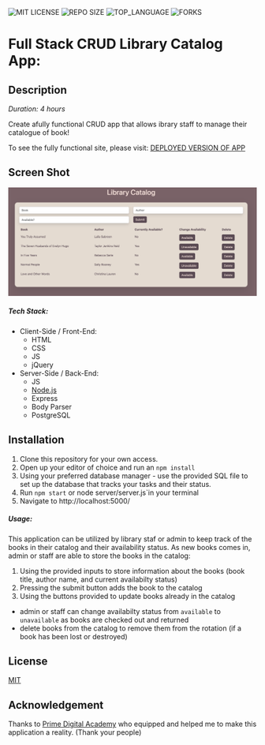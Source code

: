 ![MIT LICENSE](https://img.shields.io/github/license/scottbromander/the_marketplace.svg?style=flat-square)
![REPO SIZE](https://img.shields.io/github/repo-size/scottbromander/the_marketplace.svg?style=flat-square)
![TOP_LANGUAGE](https://img.shields.io/github/languages/top/scottbromander/the_marketplace.svg?style=flat-square)
![FORKS](https://img.shields.io/github/forks/scottbromander/the_marketplace.svg?style=social)

# Full Stack CRUD Library Catalog App:


## Description

_Duration: 4 hours_

Create afully functional CRUD app that allows ibrary staff to  manage their catalogue of book!

To see the fully functional site, please visit: [DEPLOYED VERSION OF APP](www.heroku.com)

## Screen Shot

![](catalog.png)


##### Tech Stack:

* Client-Side / Front-End:
  * HTML
  * CSS
  * JS
  * jQuery
* Server-Side / Back-End:
  * JS
  * [Node.js](https://nodejs.org/en/)
  * Express
  * Body Parser
  * PostgreSQL


## Installation

1. Clone this repository for your own access.
2. Open up your editor of choice and run an `npm install`
3. Using your preferred database manager - use the provided SQL file to set up the database that tracks your tasks and their status. 
4. Run `npm start` or node server/server.js`in your terminal
5. Navigate to http://localhost:5000/


##### Usage:

This application can be utilized by library staf or  admin to keep track of the books in their catalog and their availability status. As new books comes in, admin or staff are able to store the books in the catalog: 

1. Using the provided inputs to store information about the books (book title, author name, and current availabilty status)
2. Pressing the submit button adds the book to the catalog
3. Using the buttons provided to update books already in the catalog 
  - admin or staff can change availabilty status from `available` to `unavailable` as books are checked out and returned
  - delete books from the catalog to remove them from the rotation (if a book has been lost or destroyed)


## License
[MIT](https://choosealicense.com/licenses/mit/)


## Acknowledgement
Thanks to [Prime Digital Academy](www.primeacademy.io) who equipped and helped me to make this application a reality. (Thank your people)
